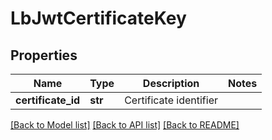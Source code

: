 # LbJwtCertificateKey

## Properties
Name | Type | Description | Notes
------------ | ------------- | ------------- | -------------
**certificate_id** | **str** | Certificate identifier | 

[[Back to Model list]](../README.md#documentation-for-models) [[Back to API list]](../README.md#documentation-for-api-endpoints) [[Back to README]](../README.md)

